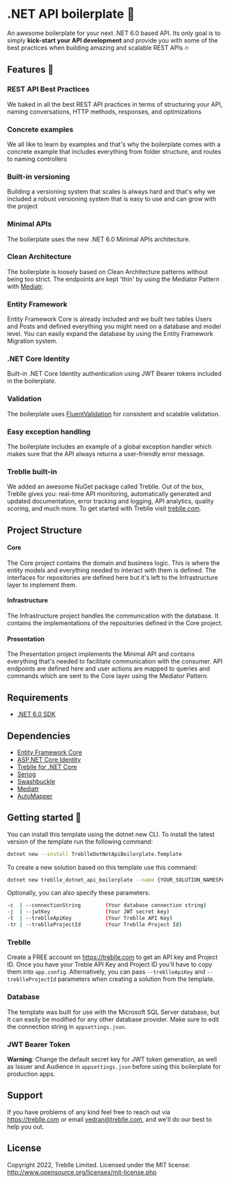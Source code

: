 # .NET API boilerplate 🚀

An awesome boilerplate for your next .NET 6.0 based API. Its only goal is to simply **kick-start your API development** and provide you with some of the best practices when building amazing and scalable REST APIs 🔥

## Features 🍭

### REST API Best Practices
We baked in all the best REST API practices in terms of structuring your API, naming conversations, HTTP methods, responses, and optimizations
	
### Concrete examples
We all like to learn by examples and that's why  the boilerplate comes with a concrete example that includes everything from folder structure, and routes to naming controllers

### Built-in versioning
Building a versioning system that scales is always hard and that's why we included a robust versioning system that is easy to use and can grow with the project</dd>

### Minimal APIs
The boilerplate uses the new .NET 6.0 Minimal APIs architecture.

### Clean Architecture
The boilerplate is loosely based on Clean Architecture patterns without being too strict. The endpoints are kept 'thin' by using the Mediator Pattern with [Mediatr](https://github.com/jbogard/MediatR).

### Entity Framework
Entity Framework Core is already included and we built two tables Users and Posts and defined everything you might need on a database and model level. You can easily expand the database by using the Entity Framework Migration system.

### .NET Core Identity
Built-in .NET Core Identity authentication using JWT Bearer tokens included in the boilerplate.

### Validation
The boilerplate uses [FluentValidation](https://github.com/FluentValidation/FluentValidation) for consistent and scalable validation.

### Easy exception handling
The boilerplate includes an example of a global exception handler which makes sure that the API always returns a user-friendly error message.

### Treblle built-in
We added an awesome NuGet package called Treblle. Out of the box, Treblle gives you: real-time API monitoring, automatically generated and updated documentation, error tracking and logging, API analytics, quality scoring, and much more. To get started with Treblle visit [treblle.com](https://treblle.com).

## Project Structure

#### **Core**
The Core project contains the domain and business logic. This is where the entity models and everything needed to interact with them is defined. The interfaces for repositories are defined here but it's left to the Infrastructure layer to implement them.

#### **Infrastructure**
The Infrastructure project handles the communication with the database. It contains the implementations of the repositories defined in the Core project.

#### **Presentation**
The Presentation project implements the Minimal API and contains everything that's needed to facilitate communication with the consumer. API endpoints are defined here and user actions are mapped to queries and commands which are sent to the Core layer using the Mediator Pattern.


## Requirements
* [.NET 6.0 SDK](https://dotnet.microsoft.com/en-us/download/dotnet/6.0)

## Dependencies

- [Entity Framework Core](https://github.com/dotnet/efcore)
- [ASP.NET Core Identity](https://github.com/dotnet/aspnetcore/tree/main/src/Identity)
- [Treblle for .NET Core](https://github.com/Treblle/treblle-net-core)
- [Seriog](https://github.com/serilog/serilog)
- [Swashbuckle](https://github.com/domaindrivendev/Swashbuckle.AspNetCore)
- [Mediatr](https://github.com/jbogard/MediatR)
- [AutoMapper](https://github.com/AutoMapper/AutoMapper)

## Getting started 🚀

You can install this template using the dotnet new CLI. To install the latest version of the template run the following command:
```bash
dotnet new --install TreblleDotNetApiBoilerplate.Template
```

To create a new solution based on this template use this command:
```bash
dotnet new treblle_dotnet_api_boilerplate --name {YOUR_SOLUTION_NAMESPACE}
```

Optionally, you can also specify these parameters:
```bash
-c  | --connectionString        (Your database connection string)
-j  | --jwtKey                  (Your JWT secret key)
-t  | --treblleApiKey           (Your Treblle API Key)
-tr | --treblleProjectId        (Your Treblle Project Id)
```

### Treblle

Create a FREE account on https://treblle.com to get an API key and Project ID.
Once you have your Treble API Key and Project ID you'll have to copy them into ```app.config```. Alternatively, you can pass ```--treblleApiKey``` and ```--treblleProjectId``` parameters when creating a solution from the template.

### Database

The template was built for use with the Microsoft SQL Server database, but it can easily be modified for any other database provider.
Make sure to edit the connection string in ```appsettings.json```.

### JWT Bearer Token

**Warning**: Change the default secret key for JWT token generation, as well as Issuer and Audience in ```appsettings.json``` before using this boilerplate for production apps.

## Support

If you have problems of any kind feel free to reach out via <https://treblle.com> or email vedran@treblle.com, and we'll
do our best to help you out.

## License

Copyright 2022, Treblle Limited. Licensed under the MIT license:
http://www.opensource.org/licenses/mit-license.php